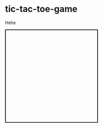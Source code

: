 # tic-tac-toe-game
Hehe

<html>
    <head>
        <title>Tic-Tac-Toe</title>
        <style>
            .board {
                display: flex;
                flex-wrap: wrap;
                width: 300px;
                height: 300px;
                border: 2px solid #000;
            }
            .square {
                width: 100px;
                height: 100px;
                display: flex;
                align-items: center;
                justify-content: center;
                font-size: 48px;
                font-weight: bold;
                font-family: sans-serif;
            }
            .player1 {
                background: #fff;
                color: #000;
            }
            .player2 {
                background: #000;
                color: #fff;
            }
        </style>
    </head>
    <body>
        <div class="board" id="board">
            <div class="square" id="s1"></div>
            <div class="square" id="s2"></div>
            <div class="square" id="s3"></div>
            <div class="square" id="s4"></div>
            <div class="square" id="s5"></div>
            <div class="square" id="s6"></div>
            <div class="square" id="s7"></div>
            <div class="square" id="s8"></div>
            <div class="square" id="s9"></div>
        </div>
        <script>
            var board = document.querySelector('#board');
            var squares = document.querySelectorAll('.square');
            var turn = 'X';
            var gameOver = false;
            squares.forEach(function(square) {
                square.addEventListener('click', function() {
                    if (!gameOver && square.innerText === '') {
                        square.innerText = turn;
                        if (turn === 'X') {
                            turn = 'O';
                            square.classList.add('player1');
                        } else {
                            turn = 'X';
                            square.classList.add('player2');
                        }
                        checkGameOver();
                    }
                });
            });

            function checkGameOver() {
                var topLeft = squares[0].innerText;
                var topMiddle = squares[1].innerText;
                var topRight = squares[2].innerText;
                var middleLeft = squares[3].innerText;
                var middleMiddle = squares[4].innerText;
                var middleRight = squares[5].innerText;
                var bottomLeft = squares[6].innerText;
                var bottomMiddle = squares[7].innerText;
                var bottomRight = squares[8].innerText;
                // check rows
                if (topLeft !== '' && topLeft === topMiddle && topLeft === topRight) {
                    gameOver = true;
                } else if (middleLeft !== '' && middleLeft === middleMiddle && middleLeft === middleRight) {
                    gameOver = true;
                } else if (bottomLeft !== '' && bottomLeft === bottomMiddle && bottomLeft === bottomRight) {
                    gameOver = true;
                }
                // check columns
                if (topLeft !== '' && topLeft === middleLeft && topLeft === bottomLeft) {
                    gameOver = true;
                } else if (topMiddle !== '' && topMiddle === middleMiddle && topMiddle === bottomMiddle) {
                    gameOver = true;
                } else if (topRight !== '' && topRight === middleRight && topRight === bottomRight) {
                    gameOver = true;
                }
                // check diagonals
                if (topLeft !== '' && topLeft === middleMiddle && topLeft === bottomRight) {
                    gameOver = true;
                } else if (topRight !== '' && topRight === middleMiddle && topRight === bottomLeft) {
                    gameOver = true;
                }
            }
        </script>
    </body>
</html>
